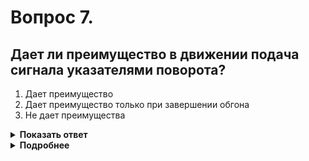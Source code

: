 # Вопрос 7.

## Дает ли преимущество в движении подача сигнала указателями поворота?

1. Дает преимущество
2. Дает преимущество только при завершении обгона
3. Не дает преимущества

<details>
<summary><b>Показать ответ</b></summary>
Правильный ответ: 3
</details>
<details>
<summary><b>Подробнее</b></summary>
Подача сигнала указателями поворота не дает водителю преимущества и не освобождает его от принятия мер предосторожности.
(Пункт 8.2 ПДД)
</details>